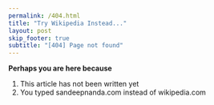 ```yaml
---
permalink: /404.html
title: "Try Wikipedia Instead..."
layout: post
skip_footer: true
subtitle: "[404] Page not found"
---
```


**Perhaps you are here because**

1. This article has not been written yet
2. You typed sandeepnanda.com instead of wikipedia.com
